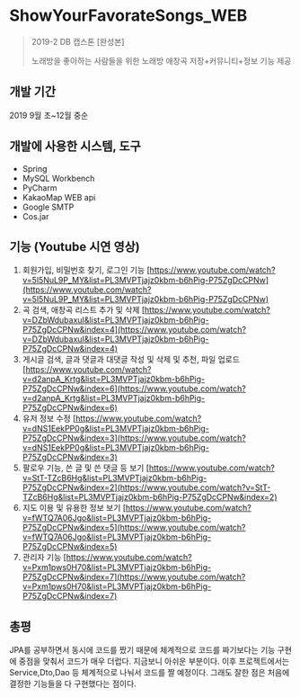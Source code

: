 
# ShowYourFavorateSongs_WEB
> 2019-2 DB 캡스톤 [완성본]
> 
> 노래방을 좋아하는 사람들을 위한 노래방 애창곡 저장+커뮤니티+정보 기능 제공

## 개발 기간
2019 9월 초~12월 중순

##  개발에 사용한 시스템, 도구
* Spring
* MySQL Workbench
* PyCharm
* KakaoMap WEB api
* Google SMTP
* Cos.jar

## 기능 (Youtube 시연 영상)
1. 회원가입, 비밀번호 찾기, 로그인 기능
[https://www.youtube.com/watch?v=5l5NuL9P_MY&list=PL3MVPTjajz0kbm-b6hPig-P75ZgDcCPNw](https://www.youtube.com/watch?v=5l5NuL9P_MY&list=PL3MVPTjajz0kbm-b6hPig-P75ZgDcCPNw)
2.  곡 검색, 애창곡 리스트 추가 및 삭제
[https://www.youtube.com/watch?v=DZbWdubaxuI&list=PL3MVPTjajz0kbm-b6hPig-P75ZgDcCPNw&index=4](https://www.youtube.com/watch?v=DZbWdubaxuI&list=PL3MVPTjajz0kbm-b6hPig-P75ZgDcCPNw&index=4)
3.  게시글 검색, 글과 댓글과 대댓글 작성 및 삭제 및 추천, 파일 업로드
[https://www.youtube.com/watch?v=d2anpA_Krtg&list=PL3MVPTjajz0kbm-b6hPig-P75ZgDcCPNw&index=6](https://www.youtube.com/watch?v=d2anpA_Krtg&list=PL3MVPTjajz0kbm-b6hPig-P75ZgDcCPNw&index=6)
4.  유저 정보 수정
[https://www.youtube.com/watch?v=dNS1EekPP0g&list=PL3MVPTjajz0kbm-b6hPig-P75ZgDcCPNw&index=3](https://www.youtube.com/watch?v=dNS1EekPP0g&list=PL3MVPTjajz0kbm-b6hPig-P75ZgDcCPNw&index=3)
5.  팔로우 기능, 쓴 글 및 쓴 댓글 등 보기
[https://www.youtube.com/watch?v=StT-TZcB6Hg&list=PL3MVPTjajz0kbm-b6hPig-P75ZgDcCPNw&index=2](https://www.youtube.com/watch?v=StT-TZcB6Hg&list=PL3MVPTjajz0kbm-b6hPig-P75ZgDcCPNw&index=2)
6.  지도 이용 및 유용한 정보 보기
[https://www.youtube.com/watch?v=fWTQ7A06Jgo&list=PL3MVPTjajz0kbm-b6hPig-P75ZgDcCPNw&index=5](https://www.youtube.com/watch?v=fWTQ7A06Jgo&list=PL3MVPTjajz0kbm-b6hPig-P75ZgDcCPNw&index=5)
7. 관리자 기능
[https://www.youtube.com/watch?v=Pxm1pws0H70&list=PL3MVPTjajz0kbm-b6hPig-P75ZgDcCPNw&index=7](https://www.youtube.com/watch?v=Pxm1pws0H70&list=PL3MVPTjajz0kbm-b6hPig-P75ZgDcCPNw&index=7)

## 총평
JPA를 공부하면서 동시에 코드를 짰기 때문에 체계적으로 코드를 짜기보다는 기능 구현에 중점을 맞춰서 코드가 매우 더럽다. 지금보니 아쉬운 부분이다.
이후 프로젝트에서는 Service,Dto,Dao 등 체계적으로 나눠서 코드를 짤 예정이다. 
그래도 잘한 점은 처음에 결정한 기능들을 다 구현했다는 점이다.
